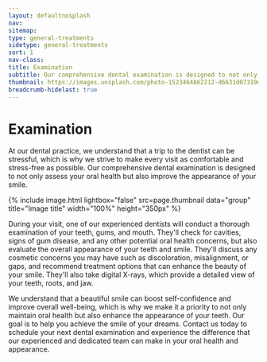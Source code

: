 ```yaml
---
layout: defaultnosplash
nav: 
sitemap: 
type: general-treatments
sidetype: general-treatments
sort: 1
nav-class: 
title: Examination
subtitle: Our comprehensive dental examination is designed to not only assess your oral health but also improve the appearance of your smile.
thumbnail: https://images.unsplash.com/photo-1523464862212-d6631d073194?ixlib=rb-4.0.3&ixid=MnwxMjA3fDB8MHxwaG90by1wYWdlfHx8fGVufDB8fHx8&auto=format&fit=crop&w=2070&q=80
breadcrumb-hidelast: true
---
```


# Examination

At our dental practice, we understand that a trip to the dentist can be stressful, which is why we strive to make every visit as comfortable and stress-free as possible. Our comprehensive dental examination is designed to not only assess your oral health but also improve the appearance of your smile.

{% include image.html lightbox="false" src=page.thumbnail data="group" title="Image title" width="100%" height="350px" %}

During your visit, one of our experienced dentists will conduct a thorough examination of your teeth, gums, and mouth. They'll check for cavities, signs of gum disease, and any other potential oral health concerns, but also evaluate the overall appearance of your teeth and smile. They'll discuss any cosmetic concerns you may have such as discoloration, misalignment, or gaps, and recommend treatment options that can enhance the beauty of your smile. They'll also take digital X-rays, which provide a detailed view of your teeth, roots, and jaw.

We understand that a beautiful smile can boost self-confidence and improve overall well-being, which is why we make it a priority to not only maintain oral health but also enhance the appearance of your teeth. Our goal is to help you achieve the smile of your dreams. Contact us today to schedule your next dental examination and experience the difference that our experienced and dedicated team can make in your oral health and appearance.


